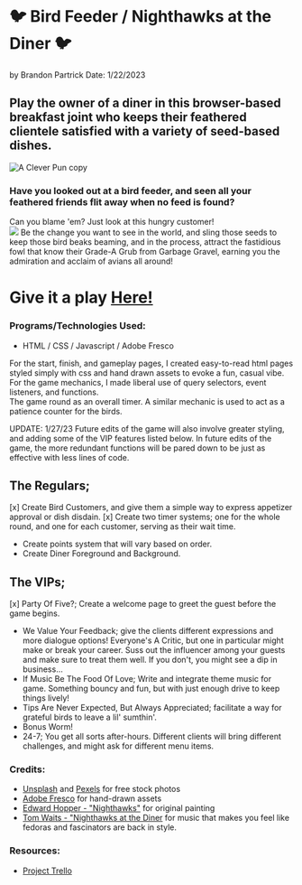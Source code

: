# 🐦 Bird Feeder / Nighthawks at the Diner 🐦

by Brandon Partrick
Date: 1/22/2023

## Play the owner of a diner in this browser-based breakfast joint who keeps their feathered clientele satisfied with a variety of seed-based dishes.

![A Clever Pun copy](https://user-images.githubusercontent.com/118389811/213970983-72008fb2-0f36-405e-b625-785c45e6f9e8.jpg)

### Have you looked out at a bird feeder, and seen all your feathered friends flit away when no feed is found?

Can you blame 'em? Just look at this hungry customer!  
![](https://images.unsplash.com/photo-1529570058547-733204bf87e5?ixlib=rb-4.0.3&ixid=MnwxMjA3fDB8MHxwaG90by1wYWdlfHx8fGVufDB8fHx8&auto=format&fit=crop&w=2862&q=80)
Be the change you want to see in the world, and sling those seeds to keep those bird beaks beaming, and in the process, attract the fastidious fowl that know their Grade-A Grub from Garbage Gravel, earning you the admiration and acclaim of avians all around!

# Give it a play [Here!](bird-feeder.surge.sh)

### Programs/Technologies Used:

- HTML / CSS / Javascript / Adobe Fresco 

For the start, finish, and gameplay pages, I created easy-to-read html pages styled simply with css and hand drawn assets to evoke a fun, casual vibe.
For the game mechanics, I made liberal use of query selectors, event listeners, and functions.  
The game round as an overall timer.  A similar mechanic is used to act as a patience counter for the birds. 

UPDATE: 1/27/23
Future edits of the game will also involve greater styling, and adding some of the VIP features listed below.
In future edits of the game, the more redundant functions will be pared down to be just as effective with less lines of code.

## The Regulars;

[x] Create Bird Customers, and give them a simple way to express appetizer approval or dish disdain.
[x] Create two timer systems; one for the whole round, and one for each customer, serving as their wait time.
- Create points system that will vary based on order.
- Create Diner Foreground and Background.

## The VIPs;

[x] Party Of Five?; Create a welcome page to greet the guest before the game begins.
- We Value Your Feedback; give the clients different expressions and more dialogue options!
  Everyone's A Critic, but one in particular might make or break your career. Suss out the influencer among your guests and make sure to treat them well. If you don't, you might see a dip in business...
- If Music Be The Food Of Love; Write and integrate theme music for game. Something bouncy and fun, but with just enough drive to keep things lively!
- Tips Are Never Expected, But Always Appreciated; facilitate a way for grateful birds to leave a lil' sumthin'.
- Bonus Worm!
- 24-7; You get all sorts after-hours. Different clients will bring different challenges, and might ask for different menu items.

### Credits:

- [Unsplash](https://unsplash.com/) and [Pexels](https://www.pexels.com/) for free stock photos
- [Adobe Fresco](https://www.adobe.com/products/fresco.html) for hand-drawn assets
- [Edward Hopper - "Nighthawks"](https://www.artic.edu/artworks/111628/nighthawks) for original painting
- [Tom Waits - "Nighthawks at the Diner](https://open.spotify.com/album/5ejL5NoRtasMA1e3znuIlQ?si=ntEJ3UHOQqy23GxJnSqsYg) for music that makes you feel like fedoras and fascinators are back in style.

### Resources:

- [Project Trello](https://trello.com/b/WmTPwUX4/bird-feeder-nighthawks-at-the-diner)
